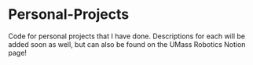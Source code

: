 # Personal-Projects
Code for personal projects that I have done. Descriptions for each will be added soon as well, but can also be found on the UMass Robotics Notion page!
